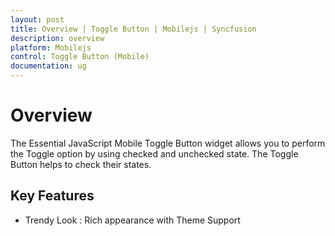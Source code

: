 ```yaml
---
layout: post
title: Overview | Toggle Button | Mobilejs | Syncfusion
description: overview
platform: Mobilejs
control: Toggle Button (Mobile)
documentation: ug
---
```


# Overview

The Essential JavaScript Mobile Toggle Button widget allows you to perform the Toggle option by using checked and unchecked state. The Toggle Button helps to check their states.

## Key Features

* Trendy Look : Rich appearance with Theme Support
